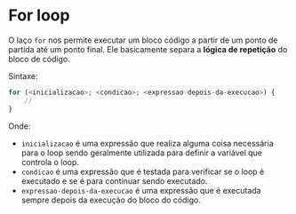 # For loop

O laço `for` nos permite executar um bloco código a partir de um ponto de partida até um ponto final. Ele basicamente separa a **lógica de repetição** do bloco de código.

Sintaxe:

```php
for (<inicializacao>; <condicao>; <expressao-depois-da-execucao>) {
	//
} 
```

Onde:

- `inicializacao` é uma expressão que realiza alguma coisa necessária para o loop sendo geralmente utilizada para definir a variável que controla o loop.
- `condicao` é uma expressão que é testada para verificar se o loop é executado e se é para continuar sendo executado.
- `expressao-depois-da-execucao` é uma expressão que é executada sempre depois da execução do bloco do código.